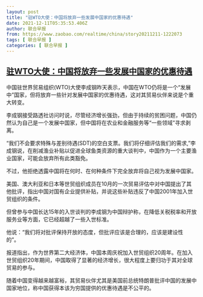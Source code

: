 ```yaml
---
layout: post
title: "驻WTO大使：中国将放弃一些发展中国家的优惠待遇"
date: 2021-12-11T05:35:53.406Z
author: 联合早报
from: https://www.zaobao.com/realtime/china/story20211211-1222073
tags: [ 联合早报 ]
categories: [ 联合早报 ]
---
```

<!--1639220760000-->
[驻WTO大使：中国将放弃一些发展中国家的优惠待遇](https://www.zaobao.com/realtime/china/story20211211-1222073)
------

<div>
<p>中国驻世界贸易组织(WTO)大使李成钢昨天表示，中国在WTO仍将是一个“发展中”国家，但将放弃一些针对发展中国家的优惠待遇，这对其贸易伙伴来说是个重大转变。</p><p>李成钢接受路透社访问时说，尽管经济增长强劲，但由于持续的贫困问题，中国仍然认为自己是一个发展中国家，但中国将在农业和金融服务等“一些领域”寻求剥离。</p><p>“我们不会要求特殊与差别待遇(SDT)的空白支票。我们将仔细评估我们的需求,”李成钢说，在削减渔业补贴以促进全球鱼类资源的重大谈判中，中国作为一个主要渔业国家，可能会放弃所有此类豁免。</p><section id="imu"><div id="dfp-ad-imu1">        </div></section><p>不过，他拒绝透露中国将在何时、在何种条件下完全放弃将自己视为发展中国家。</p><p>美国、澳大利亚和日本等世贸组织成员在10月的一次贸易评估中对中国提出了其他批评，指出中国对国有企业提供补贴，并说这些补贴违反了中国2001年加入世贸组织的条件。</p><p>但曾参与中国长达15年的入世谈判的李成钢为中国辩护称，在降低关税税率和开放服务业等方面，它已经超越了一些入世标准。</p><div id="innity-in-post"></div><div id="dfp-ad-midarticlespecial">        </div><p>他说：“我们将对批评保持开放的态度，但批评应该是合理的，应该是建设性的”。&nbsp;</p><p>报道指出，作为世界第二大经济体，中国本周庆祝加入世贸组织20周年。在加入世贸组织20年期间，中国取得了显著的经济增长，很大程度上要归功于其对全球贸易的参与。</p><p>随着中国变得越来越富裕，其贸易伙伴尤其是美国前总统特朗普批评中国的发展中国家地位，称中国获得本该为穷国提供的优惠待遇是不公平的。</p>      <div class="cx_paywall_placeholder" id="sph_cdp_40"></div>
</div>
